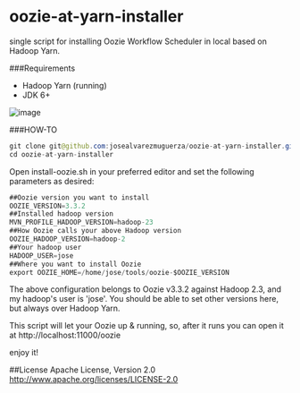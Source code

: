 oozie-at-yarn-installer
=======================

single script for installing Oozie Workflow Scheduler in local based on Hadoop Yarn.

###Requirements

- Hadoop Yarn (running)
- JDK 6+

![image](http://oozie.apache.org/images/oozie_200x.png)

###HOW-TO

```java
git clone git@github.com:josealvarezmuguerza/oozie-at-yarn-installer.git
cd oozie-at-yarn-installer
```

Open install-oozie.sh in your preferred editor and set the following parameters as desired:

```java
##Oozie version you want to install
OOZIE_VERSION=3.3.2
##Installed hadoop version 
MVN_PROFILE_HADOOP_VERSION=hadoop-23
##How Oozie calls your above Hadoop version
OOZIE_HADOOP_VERSION=hadoop-2
##Your hadoop user
HADOOP_USER=jose
##Where you want to install Oozie
export OOZIE_HOME=/home/jose/tools/oozie-$OOZIE_VERSION
```

The above configuration belongs to Oozie v3.3.2 against Hadoop 2.3, and my hadoop's user is 'jose'. You should be able to set other versions here, but always over Hadoop Yarn. 

This script will let your Oozie up & running, so, after it runs you can open it at http://localhost:11000/oozie

enjoy it!

##License
Apache License, Version 2.0 http://www.apache.org/licenses/LICENSE-2.0
